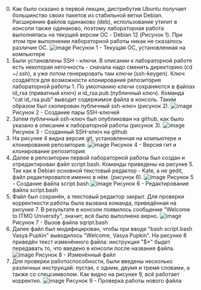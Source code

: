 0. Как было сказано в первой лекции, дистрибутив Ubuntu получает большинство своих пакетов из стабильной ветки Debian. Расширение файлов одинаково (deb), использование утилит в консоли также одинаково, поэтому лабораторная работа выполнялась на текущей версии ОС - Debian 12 (Рисунок 1). При этом при выполнении лабораторной работы никак не сказалось различие ОС.
 ![image](https://github.com/Klochkova24/lab-1/assets/91188482/e565d299-df80-4193-be99-13100fbde7b3)
Рисунок 1 - Текущая ОС, установленная на компьютере
1. Были установлены SSH - ключи. В описании к лабораторной работе есть некоторая неточность - сначала надо сменить директорию (cd ~/.ssh), а уже потом генерировать там ключи (ssh-keygen). Ключ создаётся для возможности клонирования репозитория лабораторной работы 1. По умолчанию ключи сохраняются в файлах id_rsa (приватный ключ) и id_rsa.pub (публичный ключ). Команда "cat id_rsa.pub" выводит содержимое файла в консоль. Таким образом был скопирован публичный ssh-ключ (рисунок 2).
 ![image](https://github.com/Klochkova24/lab-1/assets/91188482/9a1d98a4-f309-403f-9335-3ff680769af2)
Рисунок 2 - Создание пары SSH-ключей
2. Затем публичный ssh-ключ был опубликован на github, как было указано в описании к лабораторной работы (рисунок 3).
![image](https://github.com/Klochkova24/lab-1/assets/91188482/718faa42-9b11-45ff-9acd-7dcbfee6f7a4)
Рисунок 3 - Созданный SSH-ключ на github
4. На рисунке 4 видна версия git, установленная на компьютере и клонирования репозитория.
![image](https://github.com/Klochkova24/lab-1/assets/91188482/d336db2d-f34c-48b1-845b-1a367f522056)
Рисунок 4 - Версия гит и клонирование репозитория
5. Далее в репозитории первой лабораторной работы был создан и отредактирован файл script.bash. Команды приведены на рисунке 5. Так как в Debian основной текстовый редактор - Kate, а не gedit, файл редактировался именно в нём. (рисунок 6).
![image](https://github.com/Klochkova24/lab-1/assets/91188482/692ca76b-e9fa-4ce7-bb27-40fb2cda63f0)
Рисунок 5 - Создание файла script.bash
![image](https://github.com/Klochkova24/lab-1/assets/91188482/65244c23-daa1-4f62-8cc4-f849f9052fd9)
Рисунок 6 - Редактирование файла script.bash
6. Файл был сохранён, а текстовый редактор закрыт. Для проверки корректности работы была вызвана команда, приведённая на рисунке 7. В результате в консоли появилось сообщение "Welcome to ITMO University", значит, всё было выполнено верно.
![image](https://github.com/Klochkova24/lab-1/assets/91188482/eb96aa12-ae9e-4b05-9a5d-26c12999b53e)
Рисунок 7 - Вызов файла sqript.bash
7. Далее файл был модифицирован, чтобы при вводе "bash script.bash Vasya Pupkin" выводилось "Welcome, Vasya Pupkin". На рисунке 8 приведён текст изменённого файла: инструкция "$*" быдет передавать то, что введено в консоли после названия файла.
![image](https://github.com/Klochkova24/lab-1/assets/91188482/2fa5c0a4-9e4a-4a9e-8a6f-43d0b810da7c)
Рисунок 8 - Изменённый файл
8. Для проверки работоспособности, были введены несколько различных инструкций: пустая, с одним, двумя и тремя словами, а также со спецсимволом. Как видно на рисунке 9, всё работает корректно.
![image](https://github.com/Klochkova24/lab-1/assets/91188482/761f6ccb-c267-443f-9796-0402ded4f775)
Рисунок 9 - Проверка работы нового файла
   







